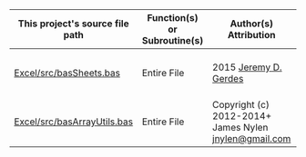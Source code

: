 |This project's source file path|Function(s) or Subroutine(s)|Author(s) Attribution|Short description of license|
|---|---|---|---|
|[Excel/src/basSheets.bas](https://github.com/Temtesb/StatisticsCalculationsForExcel/blob/master/Excel/src/basSheets.bas)|Entire File|2015 [Jeremy D. Gerdes](mailto:jeremy.gerdes@navy.mil)|[1](https://github.com/Temtesb/StatisticsCalculationsForExcel/blob/master/LICENSE.md#attribution-license-1) : [Public Domain Dedication CC0](https://creativecommons.org/publicdomain/zero/1.0/)|
|[Excel/src/basArrayUtils.bas](https://github.com/Temtesb/StatisticsCalculationsForExcel/blob/master/Excel/src/basArrayUtils.bas)|Entire File|Copyright (c) 2012-2014+ James Nylen <jnylen@gmail.com>|[2](https://github.com/Temtesb/StatisticsCalculationsForExcel/blob/master/LICENSE.md#attribution-license-2) : [The MIT License (MIT)](https://opensource.org/licenses/MIT)|
